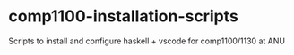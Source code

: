 # comp1100-installation-scripts
Scripts to install and configure haskell + vscode for comp1100/1130 at ANU
